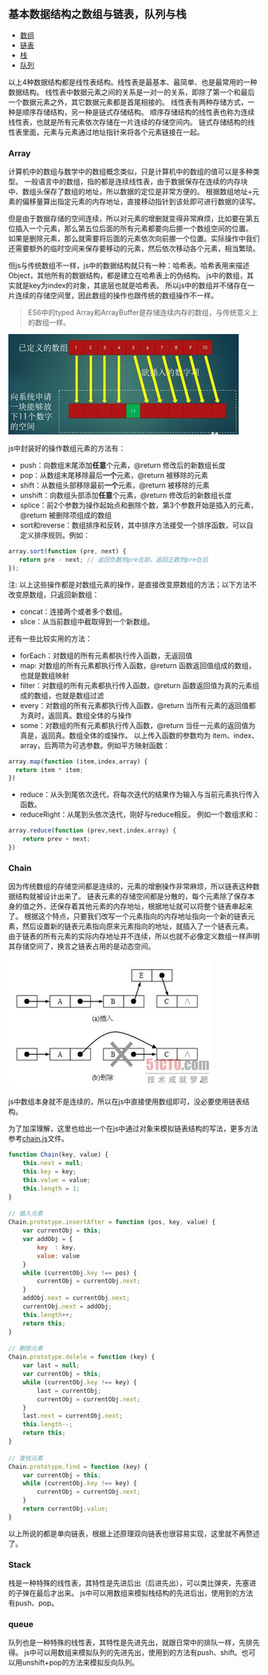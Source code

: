 ## 基本数据结构之数组与链表，队列与栈

- [数组](#array)
- [链表](#chain)
- [栈](#stack)
- [队列](#queue)

以上4种数据结构都是线性表结构。线性表是最基本、最简单、也是最常用的一种数据结构。
线性表中数据元素之间的关系是一对一的关系，即除了第一个和最后一个数据元素之外，其它数据元素都是首尾相接的。
线性表有两种存储方式，一种是顺序存储结构，另一种是链式存储结构。
顺序存储结构的线性表也称为连续线性表，也就是所有元素依次存储在一片连续的存储空间内。
链式存储结构的线性表里面，元素与元素通过地址指针来将各个元素链接在一起。

### Array

计算机中的数组与数学中的数组概念类似，只是计算机中的数组的值可以是多种类型。
一般语言中的数组，指的都是连续线性表，由于数据保存在连续的内存块中、数组头保存了数组的地址，所以数据的定位是非常方便的。
根据数组地址+元素的偏移量算出指定元素的内存地址，直接移动指针到该处即可进行数据的读写。

但是由于数据存储的空间连续，所以对元素的增删就变得非常麻烦，比如要在第五位插入一个元素，那么第五位后面的所有元素都要向后挪一个数组空间的位置。
如果是删除元素，那么就需要将后面的元素依次向前挪一个位置。实际操作中我们还需要额外的临时空间来保存要移动的元素，然后依次移动各个元素，相当繁琐。

但js与传统数组不一样，js中的数据结构就只有一种：哈希表。哈希表用来描述Object，其他所有的数据结构，都是建立在哈希表上的伪结构。
js中的数组，其实就是key为index的对象，其底层也就是哈希表。
所以js中的数组并不储存在一片连续的存储空间里，因此数组的操作也跟传统的数组操作不一样。

> ES6中的typed Array和ArrayBuffer是存储连续内存的数组，与传统意义上的数组一样。

![数组插入动画](resource/Array001.png)

js中封装好的操作数组元素的方法有：
- push：向数组末尾添加**任意**个元素，@return 修改后的新数组长度
- pop：从数组末尾移除最后**一个**元素，@return 被移除的元素
- shift：从数组头部移除最前**一个**元素，@return 被移除的元素
- unshift：向数组头部添加**任意**个元素，@return 修改后的新数组长度
- splice：前2个参数为操作起始点和删除个数，第3个参数开始是插入的元素，@return 被删除项组成的数组
- sort和reverse：数组排序和反转，其中排序方法接受一个排序函数，可以自定义排序规则。例如：
```javascript
array.sort(function (pre, next) {
   return pre - next; // 返回负数则pre在前，返回正数则pre在后 
});
```

注: 以上这些操作都是对数组元素的操作，是直接改变原数组的方法；以下方法不改变原数组，只返回新数组：

- concat：连接两个或者多个数组。
- slice：从当前数组中截取得到一个新数组。

还有一些比较实用的方法：

- forEach：对数组的所有元素都执行传入函数，无返回值
- map: 对数组的所有元素都执行传入函数，@return 函数返回值组成的数组，也就是数组映射
- filter：对数组的所有元素都执行传入函数，@return 函数返回值为真的元素组成的数组，也就是数组过滤
- every：对数组的所有元素都执行传入函数，@return 当所有元素的返回值都为真时，返回真。数组全体的与操作
- some：对数组的所有元素都执行传入函数，@return 当任一元素的返回值为真是，返回真。数组全体的或操作。
以上传入函数的参数均为 item、index、array，后两项为可选参数。例如平方映射函数：
```javascript
array.map(function (item,index,array) {
  return item * item;
})
```

- reduce：从头到尾依次迭代，将每次迭代的结果作为输入与当前元素执行传入函数。
- reduceRight：从尾到头依次迭代，刚好与reduce相反。
例如一个数组求和：
```javascript
array.reduce(function (prev,next,index,array) {
    return prev + next;
})
```

### Chain

因为传统数组的存储空间都是连续的，元素的增删操作非常麻烦，所以链表这种数据结构就被设计出来了。
链表元素的存储空间都是分散的，每个元素除了保存本身的值之外，还保存着其他元素的内存地址，根据地址就可以将整个链表串起来了。
根据这个特点，只要我们改写一个元素指向的内存地址指向一个新的链表元素，然后设置新的链表元素指向原来元素指向的地址，就插入了一个链表元素。
由于链表的所有元素的实际内存地址并不连续，所以也就不必像定义数组一样声明其存储空间了，换言之链表占用的是动态空间。

![链表插入动画](resource/Chain001.jpg)

js中数组本身就不是连续的，所以在js中直接使用数组即可，没必要使用链表结构。

为了加深理解，这里也给出一个在js中通过对象来模拟链表结构的写法，更多方法参考[chain.js](./chain.js)文件。

```javascript
function Chain(key, value) {
	this.next = null;
	this.key = key;
	this.value = value;
	this.length = 1;
}

// 插入元素
Chain.prototype.insertAfter = function (pos, key, value) {
	var currentObj = this;
	var addObj = {
		key  : key,
		value: value
	}
	while (currentObj.key !== pos) {
		currentObj = currentObj.next;
	}
	addObj.next = currentObj.next;
	currentObj.next = addObj;
	this.length++;
	return this;
}

// 删除元素
Chain.prototype.delele = function (key) {
	var last = null;
	var currentObj = this;
	while (currentObj.key !== key) {
		last = currentObj;
		currentObj = currentObj.next;
	}
	last.next = currentObj.next;
	this.length--;
	return this;
}

// 查找元素
Chain.prototype.find = function (key) {
	var currentObj = this;
	while (currentObj.key !== key) {
		currentObj = currentObj.next;
	}
	return currentObj.value;
}
```

以上所说的都是单向链表，根据上述原理双向链表也很容易实现，这里就不再赘述了。

### Stack

栈是一种特殊的线性表，其特性是先进后出（后进先出），可以类比弹夹，先塞进的子弹在最后才出来。
js中可以用数组来模拟栈结构的先进后出，使用到的方法有push、pop。


### queue

队列也是一种特殊的线性表，其特性是先进先出，就跟日常中的排队一样，先排先得。
js中可以用数组来模拟队列的先进先出，使用到的方法有push、shift。也可以用unshift+pop的方法来模拟反向队列。




